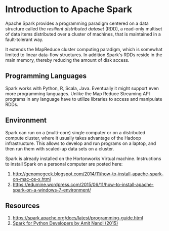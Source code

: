 # Introduction to Apache Spark

Apache Spark provides a programming paradigm centered on a data structure called the *resilient distributed dataset* (RDD), a read-only multiset of data items distributed over a cluster of machines, that is maintained in a fault-tolerant way.

It extends the MapReduce cluster computing paradigm, which is somewhat limited to linear data-flow structures. In addition Spark's RDDs reside in the main memory, thereby reducing the amount of disk access.

## Programming Languages
Spark works with Python, R, Scala, Java. Eventually it might support even more programming languages. Unlike the Map Reduce Streaming API programs in any language have to utilize libraries to access and manipulate RDDs.

## Environment
Spark can run on a (multi-core) single computer or on a distributed compute cluster, where it usually takes advantage of the Hadoop infrastructure. This allows to develop and run programs on a laptop, and then run them with scaled-up data sets on a cluster.

Spark is already installed on the Hortonworks Virtual machine. Instructions to install Spark on a personal computer are posted here:
1. http://genomegeek.blogspot.com/2014/11/how-to-install-apache-spark-on-mac-os-x.html
2. https://edumine.wordpress.com/2015/06/11/how-to-install-apache-spark-on-a-windows-7-environment/


## Resources
1. https://spark.apache.org/docs/latest/programming-guide.html
2. [Spark for Python Developers by Amit Nandi (2015)](http://it-ebooks.info/book/6809/)
